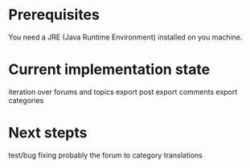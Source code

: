 Prerequisites
==============
You need a JRE (Java Runtime Environment) installed on you machine.

Current implementation state
=============================
iteration over forums and topics
export post
export comments
export categories

Next stepts
============
test/bug fixing
probably the forum to category translations
